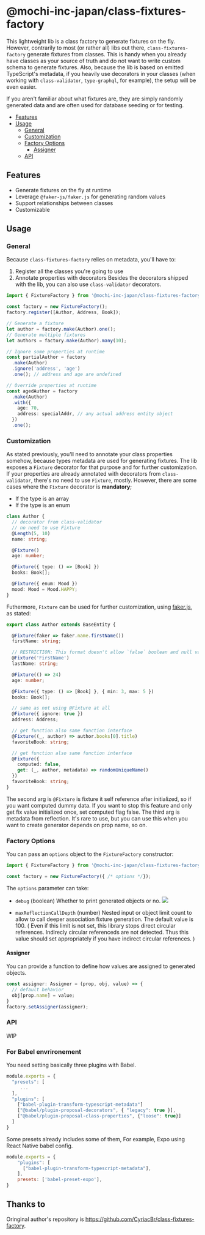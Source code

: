 # @mochi-inc-japan/class-fixtures-factory

This lightweight lib is a class factory to generate fixtures on the fly. However, contrarily to most (or rather all)
libs out there, `class-fixtures-factory` generate fixtures from classes. This is handy when you already have
classes as your source of truth and do not want to write custom schema to generate fixtures.
Also, because the lib is based on emitted TypeScript's metadata, if you heavily
use decorators in your classes (when working with `class-validator`, `type-graphql`, for example), the setup will be even easier.

If you aren't familiar about what fixtures are, they are simply randomly generated data and are often used for database
seeding or for testing.

- [Features](#features)
- [Usage](#usage)
  - [General](#general)
  - [Customization](#customization)
  - [Factory Options](#factory-options)
    - [Assigner](#assigner)
  - [API](#api)

## Features

- Generate fixtures on the fly at runtime
- Leverage `@faker-js/faker.js` for generating random values
- Support relationships between classes
- Customizable

## Usage

### General

Because `class-fixtures-factory` relies on metadata, you'll have to:

1. Register all the classes you're going to use
2. Annotate properties with decorators
   Besides the decorators shipped with the lib, you can also use `class-validator` decorators.

```ts
import { FixtureFactory } from '@mochi-inc-japan/class-fixtures-factory';

const factory = new FixtureFactory();
factory.register([Author, Address, Book]);

// Generate a fixture
let author = factory.make(Author).one();
// Generate multiple fixtures
let authors = factory.make(Author).many(10);

// Ignore some properties at runtime
const partialAuthor = factory
  .make(Author)
  .ignore('address', 'age')
  .one(); // address and age are undefined

// Override properties at runtime
const agedAuthor = factory
  .make(Author)
  .with({
    age: 70,
    address: specialAddr, // any actual address entity object
  })
  .one();
```

### Customization

As stated previously, you'll need to annotate your class properties somehow, because types metadata
are used for generating fixtures.
The lib exposes a `Fixture` decorator for that purpose and for further customization.
If your properties are already annotated with decorators from `class-validator`, there's no need to use `Fixture`, mostly.
However, there are some cases where the `Fixture` decorator is **mandatory**;

- If the type is an array
- If the type is an enum

```ts
class Author {
  // decorator from class-validator
  // no need to use Fixture
  @Length(5, 10)
  name: string;

  @Fixture()
  age: number;

  @Fixture({ type: () => [Book] })
  books: Book[];

  @Fixture({ enum: Mood })
  mood: Mood = Mood.HAPPY;
}
```

Futhermore, `Fixture` can be used for further customization, using [faker.js](https://github.com/marak/Faker.js/#api), as stated:

```ts
export class Author extends BaseEntity {

  @Fixture(faker => faker.name.firstName())
  firstName: string;

  // RESTRICTION: This format doesn't allow `false` boolean and null value, use function style for them.
  @Fixture('FirstName')
  lastName: string;

  @Fixture(() => 24)
  age: number;

  @Fixture({ type: () => [Book] }, { min: 3, max: 5 })
  books: Book[];

  // same as not using @Fixture at all
  @Fixture({ ignore: true })
  address: Address;

  // get function also same function interface
  @Fixture((_, author) => author.books[0].title)
  favoriteBook: string;

  // get function also same function interface
  @Fixture({
    computed: false,
    get: (_, author, metadata) => randomUniqueName()
  })
  favoriteBook: string;
}
```

The second arg is `@Fixture` is fixture it self reference after initialized, so if you want computed dummy data. If you want to stop this feature and only get fix value initialized once, set computed flag false. The third arg is metadata from reflection. It's rare to use, but you can use this when you want to create generator depends on prop name, so on.


### Factory Options

You can pass an `options` object to the `FixtureFactory` constructor:

```ts
import { FixtureFactory } from '@mochi-inc-japan/class-fixtures-factory';

const factory = new FixtureFactory({ /* options */});
```

The `options` parameter can take:
* `debug` (boolean)
  Whether to print generated objects or no.
  ![](debug.png)


* `maxReflectionCallDepth` (number)
  Nested input or object limit count to allow to call deeper association fixture generation.
  The default value is 100. (
    Even if this limit is not set, this library stops direct circular references.
    Indirecly circular referenceds are not detected. Thus this value should set appropriately
    if you have indirect circular references.
  )


#### Assigner

You can provide a function to define how values are assigned to generated objects.
```ts
const assigner: Assigner = (prop, obj, value) => {
  // default behavior
  obj[prop.name] = value;
}
factory.setAssigner(assigner);
```

### API

WIP


### For Babel envrironement

You need setting basically three plugins with Babel.

```js
module.exports = {
  "presets": [
     ...
  ],
  "plugins": [
    ["babel-plugin-transform-typescript-metadata"]
    ["@babel/plugin-proposal-decorators", { "legacy": true }],
    ["@babel/plugin-proposal-class-properties", {"loose": true}]
  ]
}
```

Some presets already includes some of them, For example, Expo using React Native babel config.

```js
module.exports = {
    "plugins": [
      ["babel-plugin-transform-typescript-metadata"],
    ],
    presets: ['babel-preset-expo'],
}
```

## Thanks to

Oringinal author's repository is https://github.com/CyriacBr/class-fixtures-factory.
